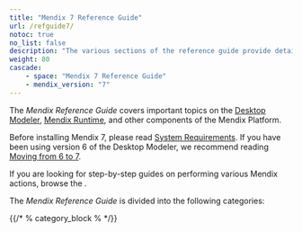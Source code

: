 ```yaml
---
title: "Mendix 7 Reference Guide"
url: /refguide7/
notoc: true
no_list: false
description: "The various sections of the reference guide provide details on the features and functionality of the Mendix Platform."
weight: 80
cascade:
    - space: "Mendix 7 Reference Guide"
    - mendix_version: "7"
---
```


The *Mendix Reference Guide* covers important topics on the  [Desktop Modeler](/refguide7/desktop-modeler/), [Mendix Runtime](/refguide7/runtime/), and other components of the Mendix Platform.

Before installing Mendix 7, please read [System Requirements](/refguide7/system-requirements/). If you have been using version 6 of the Desktop Modeler, we recommend reading [Moving from 6 to 7](/refguide7/moving-from-6-to-7/).

If you are looking for step-by-step guides on performing various Mendix actions, browse the .

The *Mendix Reference Guide* is divided into the following categories:

{{/* % category_block % */}}

